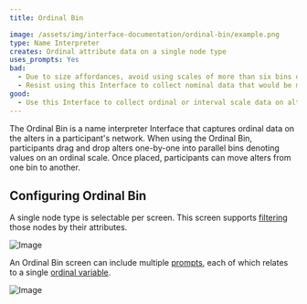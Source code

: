 ```yaml
---
title: Ordinal Bin

image: /assets/img/interface-documentation/ordinal-bin/example.png
type: Name Interpreter
creates: Ordinal attribute data on a single node type
uses_prompts: Yes
bad:
  - Due to size affordances, avoid using scales of more than six bins on this Interface. Larger scales cause bin labels to be difficult to read and the other visual components on the Interface become compromised.
  - Resist using this Interface to collect nominal data that would be more suitable for capture on the [Categorical Bin](../interface-documentation/categorical-bin/).
good:
  - Use this Interface to collect ordinal or interval scale data on alters. Although a Likert Scale can be added as an [input control](../key-concepts/input-controls/) on other interfaces, the drag and drop functionality on the Ordinal Bin provides a tactile method to capturing these data that is engaging for participants.
---
```


The Ordinal Bin is a name interpreter Interface that captures ordinal data on the alters in a participant's network. When using the Ordinal Bin, participants drag and drop alters one-by-one into parallel bins denoting values on an ordinal scale. Once placed, participants can move alters from one bin to another.

## Configuring Ordinal Bin

A single node type is selectable per screen. This screen supports [filtering](../key-concepts/network-filtering) those nodes by their attributes.

![Image](/assets/img/interface-documentation/ordinal-bin/architect_1.png)

An Ordinal Bin screen can include multiple [prompts](../key-concepts/prompts), each of which relates to a single [ordinal variable](../reference/variable-types#ordinal).

![Image](/assets/img/interface-documentation/ordinal-bin/architect_2.png)
